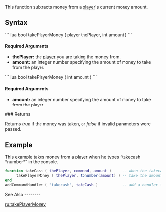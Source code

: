This function subtracts money from a [player](/docs/player.md "wikilink")'s current money amount.

Syntax
------

<section name="Server" class="server" show="true">
``` lua
bool takePlayerMoney ( player thePlayer, int amount )
```

#### Required Arguments

-   **thePlayer:** the [player](/docs/player.md "wikilink") you are taking the money from.
-   **amount:** an integer number specifying the amount of money to take from the player.

</section>
<section name="Client" class="client" show="true">
``` lua
bool takePlayerMoney ( int amount )
```

#### Required Arguments

-   **amount:** an integer number specifying the amount of money to take from the player.

</section>
### Returns

Returns *true* if the money was taken, or *false* if invalid parameters were passed.

Example
-------

<section name="Server" class="server" show="true">
This example takes money from a player when he types “takecash *number*” in the console.

``` lua
function takeCash ( thePlayer, command, amount )     -- when the takecash command is called
     takePlayerMoney ( thePlayer, tonumber(amount) ) -- take the amount of money from the player
end
addCommandHandler ( "takecash", takeCash )           -- add a handler function for the command "takecash"
```

</section>
See Also
--------

[ru:takePlayerMoney](/docs/ru-takeplayermoney.md "wikilink")
